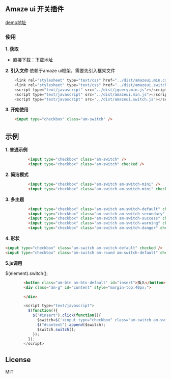 ## Amaze ui 开关插件

[demo地址](https://lscho.github.io/am-switch/docs/demo.html "demo地址")

### 使用

**1. 获取**

- 直接下载：[下载地址](https://github.com/lscho/am-switch/archive/master.zip)

**2. 引入文件**
依赖于amaze ui框架，需要先引入框架文件
```javascript
    <link rel="stylesheet" type="text/css" href="../dist/amazeui.min.css">
    <link rel="stylesheet" type="text/css" href="../dist/amazeui.switch.css">
    <script type="text/javascript" src="../dist/jquery.min.js"></script>
    <script type="text/javascript" src="../dist/amazeui.min.js"></script>
    <script type="text/javascript" src="../dist/amazeui.switch.js"></script>
```

**3. 开始使用**

```html
    <input type="checkbox" class="am-switch" />
```

## 示例

**1. 普通示例**

```html
          <input type="checkbox" class="am-switch" />
          <input type="checkbox" class="am-switch" checked />
```

**2. 简洁模式**

```html
          <input type="checkbox" class="am-switch am-switch-mini" />
          <input type="checkbox" class="am-switch am-switch-mini" checked />
```

**3. 多主题**

```html
          <input type="checkbox" class="am-switch am-switch-default" checked />
          <input type="checkbox" class="am-switch am-switch-secondary" checked />
          <input type="checkbox" class="am-switch am-switch-success" checked />
          <input type="checkbox" class="am-switch am-switch-warning" checked />
          <input type="checkbox" class="am-switch am-switch-danger" checked /> 
```

**4. 形状**

```html
<input type="checkbox" class="am-switch am-switch-default" checked />
<input type="checkbox" class="am-switch am-round am-switch-default" checked />
```

**5.js调用**

$(element).switch();

```html
        <button class="am-btn am-btn-default" id="insert">插入</button>   
        <div class="am-g" id="content" style="margin-top:40px;">

        </div>
```

```javascript
        <script type="text/javascript">
          $(function(){
            $("#insert").click(function(){
              $switch=$('<input type="checkbox" class="am-switch am-switch-default" checked />');
              $("#content").append($switch);
              $switch.switch();
            });
          });
        </script>
```
## License

MIT
